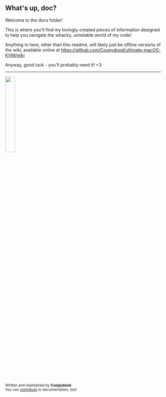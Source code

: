 ## What's up, doc?

Welcome to the docs folder!

This is where you'll find my lovingly-created pieces of information designed to help you navigate the whacky, unreliable world of my code!

Anything in here, other than this readme, will likely just be offline versions of the wiki, available online at https://github.com/Coopydood/ultimate-macOS-KVM/wiki

Anyway, good luck - you'll probably need it! <3

***

<img src="https://github.com/Coopydood/ultimate-macOS-KVM/assets/39441479/ef278407-a14f-4ae7-bc23-3f635687db65" width="25%"> 

<sub>Written and maintained by **Coopydood**. </sub>
<br><sub>You can [contribute](https://github.com/Coopydood/ultimate-macOS-KVM/new/dev/docs) to documentation, too!</sub>